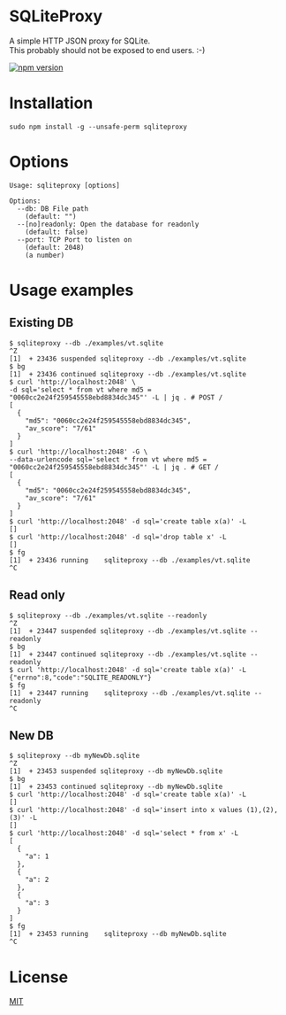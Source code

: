 # SQLiteProxy
A simple HTTP JSON proxy for SQLite.  
This probably should not be exposed to end users. :-)   
  
[![npm version](https://badge.fury.io/js/sqliteproxy.svg)](https://badge.fury.io/js/sqliteproxy)

# Installation
```
sudo npm install -g --unsafe-perm sqliteproxy
```

# Options
```
Usage: sqliteproxy [options]

Options:
  --db: DB File path
    (default: "")
  --[no]readonly: Open the database for readonly
    (default: false)
  --port: TCP Port to listen on
    (default: 2048)
    (a number)
```

# Usage examples
## Existing DB
```
$ sqliteproxy --db ./examples/vt.sqlite 
^Z
[1]  + 23436 suspended sqliteproxy --db ./examples/vt.sqlite
$ bg
[1]  + 23436 continued sqliteproxy --db ./examples/vt.sqlite
$ curl 'http://localhost:2048' \
-d sql='select * from vt where md5 = "0060cc2e24f259545558ebd8834dc345"' -L | jq . # POST /
[
  {
    "md5": "0060cc2e24f259545558ebd8834dc345",
    "av_score": "7/61"
  }
]
$ curl 'http://localhost:2048' -G \
--data-urlencode sql='select * from vt where md5 = "0060cc2e24f259545558ebd8834dc345"' -L | jq . # GET /
[
  {
    "md5": "0060cc2e24f259545558ebd8834dc345",
    "av_score": "7/61"
  }
]
$ curl 'http://localhost:2048' -d sql='create table x(a)' -L
[]
$ curl 'http://localhost:2048' -d sql='drop table x' -L 
[]
$ fg
[1]  + 23436 running    sqliteproxy --db ./examples/vt.sqlite
^C
```

## Read only
```
$ sqliteproxy --db ./examples/vt.sqlite --readonly 
^Z
[1]  + 23447 suspended sqliteproxy --db ./examples/vt.sqlite --readonly
$ bg
[1]  + 23447 continued sqliteproxy --db ./examples/vt.sqlite --readonly
$ curl 'http://localhost:2048' -d sql='create table x(a)' -L
{"errno":8,"code":"SQLITE_READONLY"}
$ fg
[1]  + 23447 running    sqliteproxy --db ./examples/vt.sqlite --readonly
^C
```

## New DB
```
$ sqliteproxy --db myNewDb.sqlite 
^Z
[1]  + 23453 suspended sqliteproxy --db myNewDb.sqlite
$ bg
[1]  + 23453 continued sqliteproxy --db myNewDb.sqlite
$ curl 'http://localhost:2048' -d sql='create table x(a)' -L
[]
$ curl 'http://localhost:2048' -d sql='insert into x values (1),(2),(3)' -L     
[]
$ curl 'http://localhost:2048' -d sql='select * from x' -L
[
  {
    "a": 1
  },
  {
    "a": 2
  },
  {
    "a": 3
  }
]
$ fg
[1]  + 23453 running    sqliteproxy --db myNewDb.sqlite
^C
```

# License
[MIT](/LICENSE.md)
